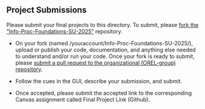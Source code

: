 ## Project Submissions

Please submit your final projects to this directory. To submit, please [fork the "Info-Proc-Foundations-SU-2025"](https://github.com/OREL-group/Info-Proc-Foundations-SU-2025/fork) repository. 

* On your fork (named /youraccount/Info-Proc-Foundations-SU-2025/), upload or publish your code, documentation, and anything else needed to understand and/or run your code. Once your fork is ready to submit, please [submit a pull request to the organizational (OREL-group) repository](https://github.com/OREL-group/Info-Proc-Foundations-SU-2025/pulls).

* Follow the cues in the GUI, describe your submission, and submit.

* Once accepted, please submit the accepted link to the corresponding Canvas assignment called Final Project Link (Github).


